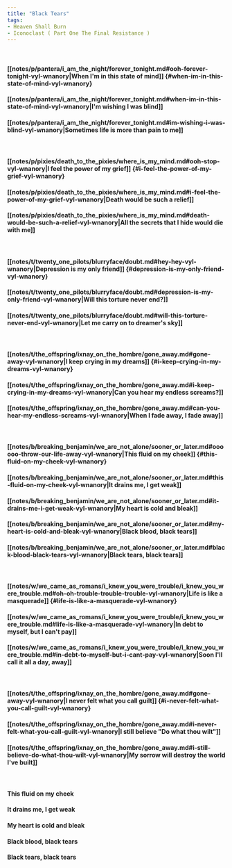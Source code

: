 ```yaml
---
title: "Black Tears"
tags:
- Heaven Shall Burn
- Iconoclast ( Part One The Final Resistance )
---
```

&nbsp;
#### [[notes/p/pantera/i_am_the_night/forever_tonight.md#ooh-forever-tonight-vyl-wnanory|When I'm in this state of mind]] {#when-im-in-this-state-of-mind-vyl-wnanory}
#### [[notes/p/pantera/i_am_the_night/forever_tonight.md#when-im-in-this-state-of-mind-vyl-wnanory|I'm wishing I was blind]]
#### [[notes/p/pantera/i_am_the_night/forever_tonight.md#im-wishing-i-was-blind-vyl-wnanory|Sometimes life is more than pain to me]]
&nbsp;
#### [[notes/p/pixies/death_to_the_pixies/where_is_my_mind.md#ooh-stop-vyl-wnanory|I feel the power of my grief]] {#i-feel-the-power-of-my-grief-vyl-wnanory}
#### [[notes/p/pixies/death_to_the_pixies/where_is_my_mind.md#i-feel-the-power-of-my-grief-vyl-wnanory|Death would be such a relief]]
#### [[notes/p/pixies/death_to_the_pixies/where_is_my_mind.md#death-would-be-such-a-relief-vyl-wnanory|All the secrets that I hide would die with me]]
&nbsp;
#### [[notes/t/twenty_one_pilots/blurryface/doubt.md#hey-hey-vyl-wnanory|Depression is my only friend]] {#depression-is-my-only-friend-vyl-wnanory}
#### [[notes/t/twenty_one_pilots/blurryface/doubt.md#depression-is-my-only-friend-vyl-wnanory|Will this torture never end?]]
#### [[notes/t/twenty_one_pilots/blurryface/doubt.md#will-this-torture-never-end-vyl-wnanory|Let me carry on to dreamer's sky]]
&nbsp;
#### [[notes/t/the_offspring/ixnay_on_the_hombre/gone_away.md#gone-away-vyl-wnanory|I keep crying in my dreams]] {#i-keep-crying-in-my-dreams-vyl-wnanory}
#### [[notes/t/the_offspring/ixnay_on_the_hombre/gone_away.md#i-keep-crying-in-my-dreams-vyl-wnanory|Can you hear my endless screams?]]
#### [[notes/t/the_offspring/ixnay_on_the_hombre/gone_away.md#can-you-hear-my-endless-screams-vyl-wnanory|When I fade away, I fade away]]
&nbsp;
#### [[notes/b/breaking_benjamin/we_are_not_alone/sooner_or_later.md#oooooo-throw-our-life-away-vyl-wnanory|This fluid on my cheek]] {#this-fluid-on-my-cheek-vyl-wnanory}
#### [[notes/b/breaking_benjamin/we_are_not_alone/sooner_or_later.md#this-fluid-on-my-cheek-vyl-wnanory|It drains me, I get weak]]
#### [[notes/b/breaking_benjamin/we_are_not_alone/sooner_or_later.md#it-drains-me-i-get-weak-vyl-wnanory|My heart is cold and bleak]]
#### [[notes/b/breaking_benjamin/we_are_not_alone/sooner_or_later.md#my-heart-is-cold-and-bleak-vyl-wnanory|Black blood, black tears]]
#### [[notes/b/breaking_benjamin/we_are_not_alone/sooner_or_later.md#black-blood-black-tears-vyl-wnanory|Black tears, black tears]]
&nbsp;
#### [[notes/w/we_came_as_romans/i_knew_you_were_trouble/i_knew_you_were_trouble.md#oh-oh-trouble-trouble-trouble-vyl-wnanory|Life is like a masquerade]] {#life-is-like-a-masquerade-vyl-wnanory}
#### [[notes/w/we_came_as_romans/i_knew_you_were_trouble/i_knew_you_were_trouble.md#life-is-like-a-masquerade-vyl-wnanory|In debt to myself, but I can't pay]]
#### [[notes/w/we_came_as_romans/i_knew_you_were_trouble/i_knew_you_were_trouble.md#in-debt-to-myself-but-i-cant-pay-vyl-wnanory|Soon I'll call it all a day, away]]
&nbsp;
#### [[notes/t/the_offspring/ixnay_on_the_hombre/gone_away.md#gone-away-vyl-wnanory|I never felt what you call guilt]] {#i-never-felt-what-you-call-guilt-vyl-wnanory}
#### [[notes/t/the_offspring/ixnay_on_the_hombre/gone_away.md#i-never-felt-what-you-call-guilt-vyl-wnanory|I still believe "Do what thou wilt"]]
#### [[notes/t/the_offspring/ixnay_on_the_hombre/gone_away.md#i-still-believe-do-what-thou-wilt-vyl-wnanory|My sorrow will destroy the world I've built]]
&nbsp;
#### This fluid on my cheek
#### It drains me, I get weak
#### My heart is cold and bleak
#### Black blood, black tears
#### Black tears, black tears
